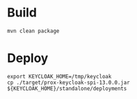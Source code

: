 # Build
```shell
mvn clean package
```

# Deploy
```shell
export KEYCLOAK_HOME=/tmp/keycloak
cp ./target/prox-keycloak-spi-13.0.0.jar ${KEYCLOAK_HOME}/standalone/deployments
```